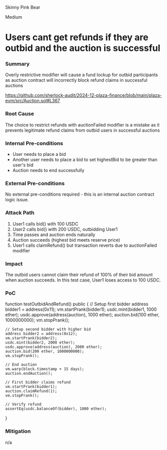 Skinny Pink Bear

Medium

# Users cant get refunds if they are outbid and the auction is successful

### Summary

Overly restrictive modifier will cause a fund lockup for outbid participants as auction contract will incorrectly block refund claims in successful auctions

https://github.com/sherlock-audit/2024-12-plaza-finance/blob/main/plaza-evm/src/Auction.sol#L367

### Root Cause

The choice to restrict refunds with auctionFailed modifier is a mistake as it prevents legitimate refund claims from outbid users in successful auctions

### Internal Pre-conditions

- User needs to place a bid
- Another user needs to place a bid to set highestBid to be greater than user's bid
- Auction needs to end successfully

### External Pre-conditions

No external pre-conditions required - this is an internal auction contract logic issue.

### Attack Path

1. User1 calls bid() with 100 USDC
2. User2 calls bid() with 200 USDC, outbidding User1
3. Time passes and auction ends naturally
4. Auction succeeds (highest bid meets reserve price)
5. User1 calls claimRefund() but transaction reverts due to auctionFailed modifier

### Impact

The outbid users cannot claim their refund of 100% of their bid amount when auction succeeds. In this test case, User1 loses access to 100 USDC.

### PoC

  function testOutbidAndRefund() public {
    // Setup first bidder
    address bidder1 = address(0x11);
    vm.startPrank(bidder1);
    usdc.mint(bidder1, 1000 ether);
    usdc.approve(address(auction), 1000 ether);
    auction.bid(100 ether, 1000000000);
    vm.stopPrank();

    // Setup second bidder with higher bid
    address bidder2 = address(0x12);
    vm.startPrank(bidder2);
    usdc.mint(bidder2, 2000 ether);
    usdc.approve(address(auction), 2000 ether);
    auction.bid(200 ether, 1000000000);
    vm.stopPrank();

    // End auction
    vm.warp(block.timestamp + 15 days);
    auction.endAuction();

    // First bidder claims refund
    vm.startPrank(bidder1);
    auction.claimRefund(1);
    vm.stopPrank();

    // Verify refund
    assertEq(usdc.balanceOf(bidder), 1000 ether);
  }


### Mitigation

n/a